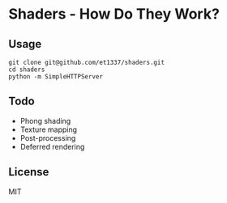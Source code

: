 # Shaders - How Do They Work?

## Usage

```shell
git clone git@github.com/et1337/shaders.git
cd shaders
python -m SimpleHTTPServer
```

## Todo

* Phong shading
* Texture mapping
* Post-processing
* Deferred rendering

## License

MIT
